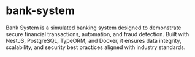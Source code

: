 # bank-system
Bank System is a simulated banking system designed to demonstrate secure financial transactions, automation, and fraud detection. Built with NestJS, PostgreSQL, TypeORM, and Docker, it ensures data integrity, scalability, and security best practices aligned with industry standards.

